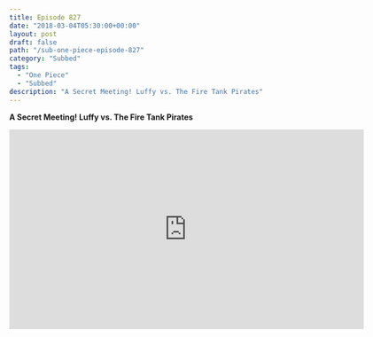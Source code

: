 ```yaml
---
title: Episode 827
date: "2018-03-04T05:30:00+00:00"
layout: post
draft: false
path: "/sub-one-piece-episode-827"
category: "Subbed"
tags:
  - "One Piece"
  - "Subbed"
description: "A Secret Meeting! Luffy vs. The Fire Tank Pirates"
---
```


**A Secret Meeting! Luffy vs. The Fire Tank Pirates**

<iframe width="640" height="360" src="https://www.rapidvideo.com/e/G6FRPH64FQ" frameborder="0" marginwidth=0 marginheight=0 scrolling=no allowfullscreen></iframe>

